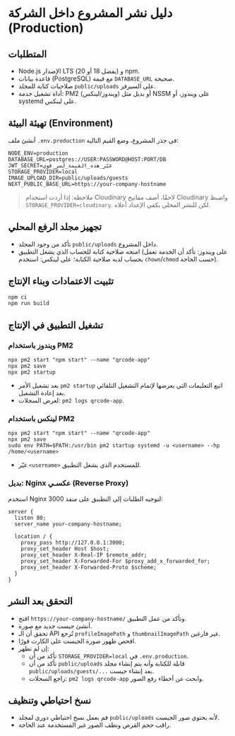 # دليل نشر المشروع داخل الشركة (Production)

## المتطلبات
- Node.js الإصدار LTS (يفضل 18 أو 20) و npm.
- قاعدة بيانات (PostgreSQL) مع قيمة `DATABASE_URL` صحيحة.
- صلاحيات كتابة للمجلد `public/uploads` على السيرفر.
- أداة تشغيل خدمة: PM2 (ويندوز/لينكس) أو بديل مثل NSSM على ويندوز، أو systemd على لينكس.

## تهيئة البيئة (Environment)
أنشئ ملف `.env.production` في جذر المشروع، وضع القيم التالية:

```
NODE_ENV=production
DATABASE_URL=postgres://USER:PASSWORD@HOST:PORT/DB
JWT_SECRET=غيّر_هذه_القيمة_لسر_قوي
STORAGE_PROVIDER=local
IMAGE_UPLOAD_DIR=public/uploads/guests
NEXT_PUBLIC_BASE_URL=https://your-company-hostname
```

> ملاحظة: إذا أردت استخدام Cloudinary لاحقًا، أضف مفاتيح Cloudinary واضبط `STORAGE_PROVIDER=cloudinary`. لكن للنشر المحلي يكفي الإعداد أعلاه.

## تجهيز مجلد الرفع المحلي
- تأكد من وجود المجلد `public/uploads` داخل المشروع.
- امنحه صلاحية كتابة للحساب الذي يشغل التطبيق (على ويندوز: تأكد أن الخدمة تعمل بحساب لديه صلاحية الكتابة؛ على لينكس: استخدم `chown`/`chmod` حسب الحاجة).

## تثبيت الاعتمادات وبناء الإنتاج
```
npm ci
npm run build
```

## تشغيل التطبيق في الإنتاج

### ويندوز باستخدام PM2
```
npx pm2 start "npm start" --name "qrcode-app"
npx pm2 save
npx pm2 startup
```
- بعد تشغيل الأمر `pm2 startup` اتبع التعليمات التي يعرضها لإتمام التشغيل التلقائي بعد إعادة التشغيل.
- لعرض السجلات: `pm2 logs qrcode-app`.

### لينكس باستخدام PM2
```
npx pm2 start "npm start" --name "qrcode-app"
npx pm2 save
sudo env PATH=$PATH:/usr/bin pm2 startup systemd -u <username> --hp /home/<username>
```
- غيّر `<username>` للمستخدم الذي يشغل التطبيق.

### بديل: Nginx عكسـي (Reverse Proxy)
استخدم Nginx لتوجيه الطلبات إلى التطبيق على منفذ 3000:

```
server {
  listen 80;
  server_name your-company-hostname;

  location / {
    proxy_pass http://127.0.0.1:3000;
    proxy_set_header Host $host;
    proxy_set_header X-Real-IP $remote_addr;
    proxy_set_header X-Forwarded-For $proxy_add_x_forwarded_for;
    proxy_set_header X-Forwarded-Proto $scheme;
  }
}
```

## التحقق بعد النشر
- افتح `https://your-company-hostname/` وتأكد من عمل التطبيق.
- أنشئ جيست جديد مع صورة.
- تحقق أن الـ API تُرجع `profileImagePath` و `thumbnailImagePath` غير فارغين.
- افحص ظهور صورة الجيست على الكارت فورًا.
- إن لم تظهر:
  - تأكد من أن `STORAGE_PROVIDER=local` في `.env.production`.
  - تأكد من أن `public/uploads` قابلة للكتابة وأنه يتم إنشاء مجلد `public/uploads/guests/...` بعد إنشاء جيست.
  - راجع السجلات: `pm2 logs qrcode-app` وابحث عن أخطاء رفع الصور.

## نسخ احتياطي وتنظيف
- قم بعمل نسخ احتياطي دوري لمجلد `public/uploads` لأنه يحتوي صور الجيست.
- راقب حجم القرص ونظف الصور غير المستخدمة عند الحاجة.